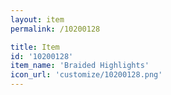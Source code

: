 ```yaml
---
layout: item
permalink: /10200128

title: Item
id: '10200128'
item_name: 'Braided Highlights'
icon_url: 'customize/10200128.png'
---
```

